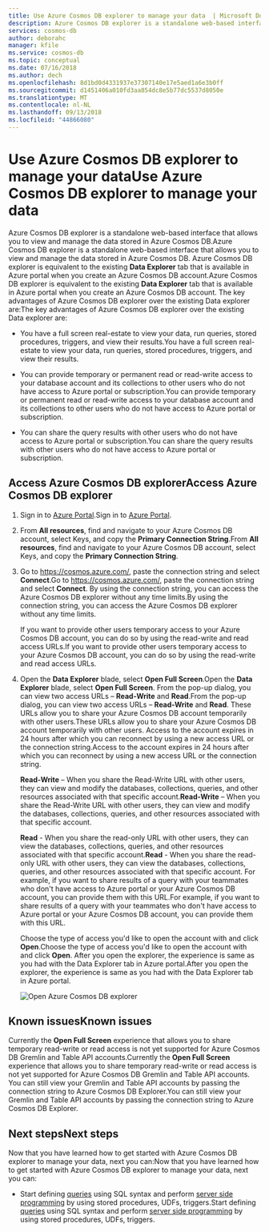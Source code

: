 ```yaml
---
title: Use Azure Cosmos DB explorer to manage your data  | Microsoft Docs
description: Azure Cosmos DB explorer is a standalone web-based interface that allows you to view and manage the data stored in Azure Cosmos DB.
services: cosmos-db
author: deborahc
manager: kfile
ms.service: cosmos-db
ms.topic: conceptual
ms.date: 07/16/2018
ms.author: dech
ms.openlocfilehash: 8d1bd0d4331937e37307140e17e5aed1a6e3b0ff
ms.sourcegitcommit: d1451406a010fd3aa854dc8e5b77dc5537d8050e
ms.translationtype: MT
ms.contentlocale: nl-NL
ms.lasthandoff: 09/13/2018
ms.locfileid: "44866080"
---
```

# <a name="use-azure-cosmos-db-explorer-to-manage-your-data"></a><span data-ttu-id="9c5cb-103">Use Azure Cosmos DB explorer to manage your data</span><span class="sxs-lookup"><span data-stu-id="9c5cb-103">Use Azure Cosmos DB explorer to manage your data</span></span> 

<span data-ttu-id="9c5cb-104">Azure Cosmos DB explorer is a standalone web-based interface that allows you to view and manage the data stored in Azure Cosmos DB.</span><span class="sxs-lookup"><span data-stu-id="9c5cb-104">Azure Cosmos DB explorer is a standalone web-based interface that allows you to view and manage the data stored in Azure Cosmos DB.</span></span> <span data-ttu-id="9c5cb-105">Azure Cosmos DB explorer is equivalent to the existing **Data Explorer** tab that is available in Azure portal when you create an Azure Cosmos DB account.</span><span class="sxs-lookup"><span data-stu-id="9c5cb-105">Azure Cosmos DB explorer is equivalent to the existing **Data Explorer** tab that is available in Azure portal when you create an Azure Cosmos DB account.</span></span> <span data-ttu-id="9c5cb-106">The key advantages of Azure Cosmos DB explorer over the existing Data explorer are:</span><span class="sxs-lookup"><span data-stu-id="9c5cb-106">The key advantages of Azure Cosmos DB explorer over the existing Data explorer are:</span></span>

* <span data-ttu-id="9c5cb-107">You have a full screen real-estate to view your data, run queries, stored procedures, triggers, and view their results.</span><span class="sxs-lookup"><span data-stu-id="9c5cb-107">You have a full screen real-estate to view your data, run queries, stored procedures, triggers, and view their results.</span></span>  

* <span data-ttu-id="9c5cb-108">You can provide temporary or permanent read or read-write access to your database account and its collections to other users who do not have access to Azure portal or subscription.</span><span class="sxs-lookup"><span data-stu-id="9c5cb-108">You can provide temporary or permanent read or read-write access to your database account and its collections to other users who do not have access to Azure portal or subscription.</span></span>  

* <span data-ttu-id="9c5cb-109">You can share the query results with other users who do not have access to Azure portal or subscription.</span><span class="sxs-lookup"><span data-stu-id="9c5cb-109">You can share the query results with other users who do not have access to Azure portal or subscription.</span></span>  

## <a name="access-azure-cosmos-db-explorer"></a><span data-ttu-id="9c5cb-110">Access Azure Cosmos DB explorer</span><span class="sxs-lookup"><span data-stu-id="9c5cb-110">Access Azure Cosmos DB explorer</span></span>

1. <span data-ttu-id="9c5cb-111">Sign in to [Azure Portal](https://portal.azure.com/).</span><span class="sxs-lookup"><span data-stu-id="9c5cb-111">Sign in to [Azure Portal](https://portal.azure.com/).</span></span> 

2. <span data-ttu-id="9c5cb-112">From **All resources**, find and navigate to your Azure Cosmos DB account, select Keys, and copy the **Primary Connection String**.</span><span class="sxs-lookup"><span data-stu-id="9c5cb-112">From **All resources**, find and navigate to your Azure Cosmos DB account, select Keys, and copy the **Primary Connection String**.</span></span>  

3. <span data-ttu-id="9c5cb-113">Go to https://cosmos.azure.com/, paste the connection string and select **Connect**.</span><span class="sxs-lookup"><span data-stu-id="9c5cb-113">Go to https://cosmos.azure.com/, paste the connection string and select **Connect**.</span></span> <span data-ttu-id="9c5cb-114">By using the connection string, you can access the Azure Cosmos DB explorer without any time limits.</span><span class="sxs-lookup"><span data-stu-id="9c5cb-114">By using the connection string, you can access the Azure Cosmos DB explorer without any time limits.</span></span>  

   <span data-ttu-id="9c5cb-115">If you want to provide other users temporary access to your Azure Cosmos DB account, you can do so by using the read-write and read access URLs.</span><span class="sxs-lookup"><span data-stu-id="9c5cb-115">If you want to provide other users temporary access to your Azure Cosmos DB account, you can do so by using the read-write and read access URLs.</span></span> 

4. <span data-ttu-id="9c5cb-116">Open the **Data Explorer** blade, select **Open Full Screen**.</span><span class="sxs-lookup"><span data-stu-id="9c5cb-116">Open the **Data Explorer** blade, select **Open Full Screen**.</span></span> <span data-ttu-id="9c5cb-117">From the pop-up dialog, you can view two access URLs – **Read-Write** and **Read**.</span><span class="sxs-lookup"><span data-stu-id="9c5cb-117">From the pop-up dialog, you can view two access URLs – **Read-Write** and **Read**.</span></span> <span data-ttu-id="9c5cb-118">These URLs allow you to share your Azure Cosmos DB account temporarily with other users.</span><span class="sxs-lookup"><span data-stu-id="9c5cb-118">These URLs allow you to share your Azure Cosmos DB account temporarily with other users.</span></span> <span data-ttu-id="9c5cb-119">Access to the account expires in 24 hours after which you can reconnect by using a new access URL or the connection string.</span><span class="sxs-lookup"><span data-stu-id="9c5cb-119">Access to the account expires in 24 hours after which you can reconnect by using a new access URL or the connection string.</span></span> 

   <span data-ttu-id="9c5cb-120">**Read-Write** – When you share the Read-Write URL with other users, they can view and modify the databases, collections, queries, and other resources associated with that specific account.</span><span class="sxs-lookup"><span data-stu-id="9c5cb-120">**Read-Write** – When you share the Read-Write URL with other users, they can view and modify the databases, collections, queries, and other resources associated with that specific account.</span></span>

   <span data-ttu-id="9c5cb-121">**Read** - When you share the read-only URL with other users, they can view the databases, collections, queries, and other resources associated with that specific account.</span><span class="sxs-lookup"><span data-stu-id="9c5cb-121">**Read** - When you share the read-only URL with other users, they can view the databases, collections, queries, and other resources associated with that specific account.</span></span> <span data-ttu-id="9c5cb-122">For example, if you want to share results of a query with your teammates who don't have access to Azure portal or your Azure Cosmos DB account, you can provide them with this URL.</span><span class="sxs-lookup"><span data-stu-id="9c5cb-122">For example, if you want to share results of a query with your teammates who don't have access to Azure portal or your Azure Cosmos DB account, you can provide them with this URL.</span></span>

   <span data-ttu-id="9c5cb-123">Choose the type of access you'd like to open the account with and click **Open**.</span><span class="sxs-lookup"><span data-stu-id="9c5cb-123">Choose the type of access you'd like to open the account with and click **Open**.</span></span> <span data-ttu-id="9c5cb-124">After you open the explorer, the experience is same as you had with the Data Explorer tab in Azure portal.</span><span class="sxs-lookup"><span data-stu-id="9c5cb-124">After you open the explorer, the experience is same as you had with the Data Explorer tab in Azure portal.</span></span>   

   ![Open Azure Cosmos DB explorer](./media/data-explorer/open-data-explorer-with-access-url.png)

## <a name="known-issues"></a><span data-ttu-id="9c5cb-126">Known issues</span><span class="sxs-lookup"><span data-stu-id="9c5cb-126">Known issues</span></span>

<span data-ttu-id="9c5cb-127">Currently the **Open Full Screen** experience that allows you to share temporary read-write or read access is not yet supported for Azure Cosmos DB Gremlin and Table API accounts.</span><span class="sxs-lookup"><span data-stu-id="9c5cb-127">Currently the **Open Full Screen** experience that allows you to share temporary read-write or read access is not yet supported for Azure Cosmos DB Gremlin and Table API accounts.</span></span> <span data-ttu-id="9c5cb-128">You can still view your Gremlin and Table API accounts by passing the connection string to Azure Cosmos DB Explorer.</span><span class="sxs-lookup"><span data-stu-id="9c5cb-128">You can still view your Gremlin and Table API accounts by passing the connection string to Azure Cosmos DB Explorer.</span></span> 

## <a name="next-steps"></a><span data-ttu-id="9c5cb-129">Next steps</span><span class="sxs-lookup"><span data-stu-id="9c5cb-129">Next steps</span></span>
<span data-ttu-id="9c5cb-130">Now that you have learned how to get started with Azure Cosmos DB explorer to manage your data, next you can:</span><span class="sxs-lookup"><span data-stu-id="9c5cb-130">Now that you have learned how to get started with Azure Cosmos DB explorer to manage your data, next you can:</span></span>

* <span data-ttu-id="9c5cb-131">Start defining [queries](sql-api-sql-query-reference.md) using SQL syntax and perform [server side programming](programming.md) by using stored procedures, UDFs, triggers.</span><span class="sxs-lookup"><span data-stu-id="9c5cb-131">Start defining [queries](sql-api-sql-query-reference.md) using SQL syntax and perform [server side programming](programming.md) by using stored procedures, UDFs, triggers.</span></span> 